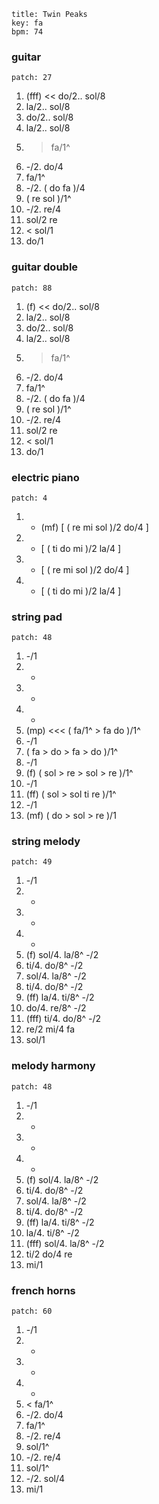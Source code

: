 ```
title: Twin Peaks
key: fa
bpm: 74
```

### guitar

```
patch: 27
```

1. (fff) << do/2.. sol/8
2. la/2.. sol/8
3. do/2.. sol/8
4. la/2.. sol/8
5. > fa/1^
6. -/2. do/4
7. fa/1^
8. -/2. ( do fa )/4
9. ( re sol )/1^
10. -/2. re/4
11. sol/2 re
12. < sol/1
13. do/1

### guitar double

```
patch: 88
```

1. (f) << do/2.. sol/8
2. la/2.. sol/8
3. do/2.. sol/8
4. la/2.. sol/8
5. > fa/1^
6. -/2. do/4
7. fa/1^
8. -/2. ( do fa )/4
9. ( re sol )/1^
10. -/2. re/4
11. sol/2 re
12. < sol/1
13. do/1

### electric piano

```
patch: 4
```

1. - (mf) [ ( re mi sol )/2 do/4 ]
2. - [ ( ti do mi )/2 la/4 ]
3. - [ ( re mi sol )/2 do/4 ]
4. - [ ( ti do mi )/2 la/4 ]

### string pad

```
patch: 48
```

1. -/1
2. -
3. -
4. -
5. (mp) <<< ( fa/1^ > fa do )/1^
6. -/1
7. ( fa > do > fa > do )/1^
8. -/1
9. (f) ( sol > re > sol > re )/1^
10. -/1
11. (ff) ( sol > sol ti re )/1^
12. -/1
13. (mf) ( do > sol > re )/1

### string melody

```
patch: 49
```

1. -/1
2. -
3. -
4. -
5. (f) sol/4. la/8^ -/2
6. ti/4. do/8^ -/2
7. sol/4. la/8^ -/2
8. ti/4. do/8^ -/2
9. (ff) la/4. ti/8^ -/2
10. do/4. re/8^ -/2
11. (fff) ti/4. do/8^ -/2
12. re/2 mi/4 fa
13. sol/1

### melody harmony

```
patch: 48
```

1. -/1
2. -
3. -
4. -
5. (f) sol/4. la/8^ -/2
6. ti/4. do/8^ -/2
7. sol/4. la/8^ -/2
8. ti/4. do/8^ -/2
9. (ff) la/4. ti/8^ -/2
10. la/4. ti/8^ -/2
11. (fff) sol/4. la/8^ -/2
12. ti/2 do/4 re
13. mi/1

### french horns

```
patch: 60
```

1. -/1
2. -
3. -
4. -
5. < fa/1^
6. -/2. do/4
7. fa/1^
8. -/2. re/4
9. sol/1^
10. -/2. re/4
11. sol/1^
12. -/2. sol/4
13. mi/1